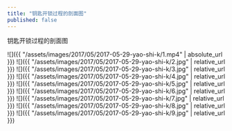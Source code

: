 ```yaml
---
title: "钥匙开锁过程的剖面图"
published: false
---
```

钥匙开锁过程的剖面图



![]({{ "/assets/images/2017/05/2017-05-29-yao-shi-k/1.mp4" | absolute_url }})
![]({{ "/assets/images/2017/05/2017-05-29-yao-shi-k/2.jpg" | relative_url }})
![]({{ "/assets/images/2017/05/2017-05-29-yao-shi-k/3.jpg" | relative_url }})
![]({{ "/assets/images/2017/05/2017-05-29-yao-shi-k/4.jpg" | relative_url }})
![]({{ "/assets/images/2017/05/2017-05-29-yao-shi-k/5.jpg" | relative_url }})
![]({{ "/assets/images/2017/05/2017-05-29-yao-shi-k/6.jpg" | relative_url }})
![]({{ "/assets/images/2017/05/2017-05-29-yao-shi-k/7.jpg" | relative_url }})
![]({{ "/assets/images/2017/05/2017-05-29-yao-shi-k/8.jpg" | relative_url }})
![]({{ "/assets/images/2017/05/2017-05-29-yao-shi-k/9.jpg" | relative_url }})
